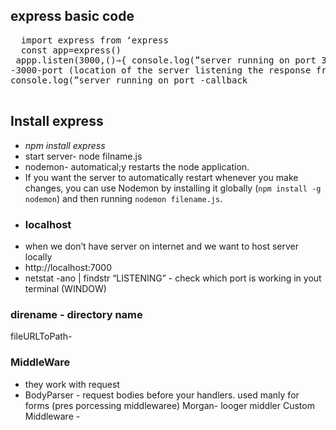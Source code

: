 ## express  basic code
  <pre>
  import express from ‘express
  const app=express()
 appp.listen(3000,()⇒{ console.log(”server running on port 3000.”);)};
-3000-port (location of the server listening the response from user)
console.log(”server running on port -callback
  </pre>
## Install express
- *npm install express*
- start server- node filname.js
- nodemon- automatical;y restarts the node application.
- If you want the server to automatically restart whenever you make changes, you can use Nodemon by installing it globally (`npm install -g nodemon`) and then running `nodemon filename.js`.
- ### localhost
- when we don’t have server on internet and we want to host server locally
- http://localhost:7000
- netstat -ano | findstr “LISTENING” - check which port is working in yout terminal (WINDOW)
### direname - directory name 
fileURLToPath- 
### MiddleWare
- they work with request
- BodyParser - request bodies before your handlers.
 used manly for forms (pres porcessing middlewaree)
Morgan- looger middler 
Custom Middleware -
